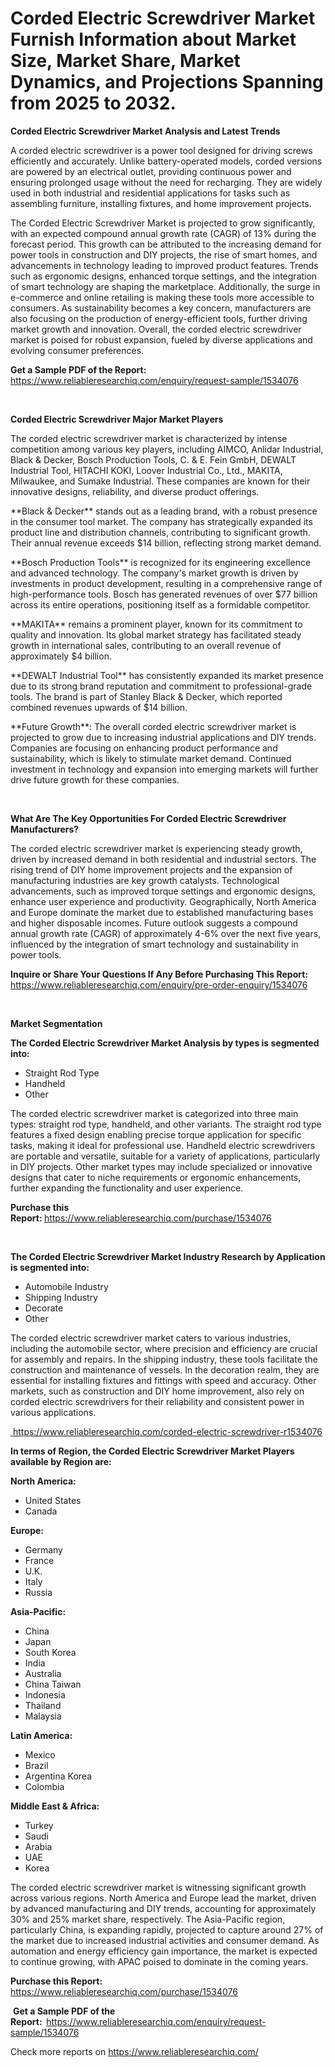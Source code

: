<p><h1>Corded Electric Screwdriver Market Furnish Information about Market Size, Market Share, Market Dynamics, and Projections Spanning from 2025 to 2032.</h1></p><p><strong>Corded Electric Screwdriver Market Analysis and Latest Trends</strong></p>
<p><p>A corded electric screwdriver is a power tool designed for driving screws efficiently and accurately. Unlike battery-operated models, corded versions are powered by an electrical outlet, providing continuous power and ensuring prolonged usage without the need for recharging. They are widely used in both industrial and residential applications for tasks such as assembling furniture, installing fixtures, and home improvement projects.</p><p>The Corded Electric Screwdriver Market is projected to grow significantly, with an expected compound annual growth rate (CAGR) of 13% during the forecast period. This growth can be attributed to the increasing demand for power tools in construction and DIY projects, the rise of smart homes, and advancements in technology leading to improved product features. Trends such as ergonomic designs, enhanced torque settings, and the integration of smart technology are shaping the marketplace. Additionally, the surge in e-commerce and online retailing is making these tools more accessible to consumers. As sustainability becomes a key concern, manufacturers are also focusing on the production of energy-efficient tools, further driving market growth and innovation. Overall, the corded electric screwdriver market is poised for robust expansion, fueled by diverse applications and evolving consumer preferences.</p></p>
<p><strong>Get a Sample PDF of the Report:&nbsp;</strong> <a href="https://www.reliableresearchiq.com/enquiry/request-sample/1534076?utm_campaign=2224&utm_medium=2&utm_source=Github&utm_content=ia&utm_term=17022025&utm_id=corded-electric-screwdriver">https://www.reliableresearchiq.com/enquiry/request-sample/1534076</a></p>
<p>&nbsp;</p>
<p><strong>Corded Electric Screwdriver Major Market Players</strong></p>
<p><p>The corded electric screwdriver market is characterized by intense competition among various key players, including AIMCO, Anlidar Industrial, Black & Decker, Bosch Production Tools, C. & E. Fein GmbH, DEWALT Industrial Tool, HITACHI KOKI, Loover Industrial Co., Ltd., MAKITA, Milwaukee, and Sumake Industrial. These companies are known for their innovative designs, reliability, and diverse product offerings.</p><p>**Black & Decker** stands out as a leading brand, with a robust presence in the consumer tool market. The company has strategically expanded its product line and distribution channels, contributing to significant growth. Their annual revenue exceeds $14 billion, reflecting strong market demand.</p><p>**Bosch Production Tools** is recognized for its engineering excellence and advanced technology. The company's market growth is driven by investments in product development, resulting in a comprehensive range of high-performance tools. Bosch has generated revenues of over $77 billion across its entire operations, positioning itself as a formidable competitor.</p><p>**MAKITA** remains a prominent player, known for its commitment to quality and innovation. Its global market strategy has facilitated steady growth in international sales, contributing to an overall revenue of approximately $4 billion.</p><p>**DEWALT Industrial Tool** has consistently expanded its market presence due to its strong brand reputation and commitment to professional-grade tools. The brand is part of Stanley Black & Decker, which reported combined revenues upwards of $14 billion.</p><p>**Future Growth**: The overall corded electric screwdriver market is projected to grow due to increasing industrial applications and DIY trends. Companies are focusing on enhancing product performance and sustainability, which is likely to stimulate market demand. Continued investment in technology and expansion into emerging markets will further drive future growth for these companies.</p></p>
<p>&nbsp;</p>
<p><strong>What Are The Key Opportunities For Corded Electric Screwdriver Manufacturers?</strong></p>
<p><p>The corded electric screwdriver market is experiencing steady growth, driven by increased demand in both residential and industrial sectors. The rising trend of DIY home improvement projects and the expansion of manufacturing industries are key growth catalysts. Technological advancements, such as improved torque settings and ergonomic designs, enhance user experience and productivity. Geographically, North America and Europe dominate the market due to established manufacturing bases and higher disposable incomes. Future outlook suggests a compound annual growth rate (CAGR) of approximately 4-6% over the next five years, influenced by the integration of smart technology and sustainability in power tools.</p></p>
<p><strong>Inquire or Share Your Questions If Any Before Purchasing This Report:</strong> <a href="https://www.reliableresearchiq.com/enquiry/pre-order-enquiry/1534076?utm_campaign=2224&utm_medium=2&utm_source=Github&utm_content=ia&utm_term=17022025&utm_id=corded-electric-screwdriver">https://www.reliableresearchiq.com/enquiry/pre-order-enquiry/1534076</a></p>
<p>&nbsp;</p>
<p><strong>Market Segmentation</strong></p>
<p><strong>The Corded Electric Screwdriver Market Analysis by types is segmented into:</strong></p>
<p><ul><li>Straight Rod Type</li><li>Handheld</li><li>Other</li></ul></p>
<p><p>The corded electric screwdriver market is categorized into three main types: straight rod type, handheld, and other variants. The straight rod type features a fixed design enabling precise torque application for specific tasks, making it ideal for professional use. Handheld electric screwdrivers are portable and versatile, suitable for a variety of applications, particularly in DIY projects. Other market types may include specialized or innovative designs that cater to niche requirements or ergonomic enhancements, further expanding the functionality and user experience.</p></p>
<p><strong>Purchase this Report:&nbsp;</strong><a href="https://www.reliableresearchiq.com/purchase/1534076?utm_campaign=2224&utm_medium=2&utm_source=Github&utm_content=ia&utm_term=17022025&utm_id=corded-electric-screwdriver">https://www.reliableresearchiq.com/purchase/1534076</a></p>
<p>&nbsp;</p>
<p><strong>The Corded Electric Screwdriver Market Industry Research by Application is segmented into:</strong></p>
<p><ul><li>Automobile Industry</li><li>Shipping Industry</li><li>Decorate</li><li>Other</li></ul></p>
<p><p>The corded electric screwdriver market caters to various industries, including the automobile sector, where precision and efficiency are crucial for assembly and repairs. In the shipping industry, these tools facilitate the construction and maintenance of vessels. In the decoration realm, they are essential for installing fixtures and fittings with speed and accuracy. Other markets, such as construction and DIY home improvement, also rely on corded electric screwdrivers for their reliability and consistent power in various applications.</p></p>
<p><a href="https://www.reliableresearchiq.com/corded-electric-screwdriver-r1534076?utm_campaign=2224&utm_medium=2&utm_source=Github&utm_content=ia&utm_term=17022025&utm_id=corded-electric-screwdriver">&nbsp;https://www.reliableresearchiq.com/corded-electric-screwdriver-r1534076</a></p>
<p><strong>In terms of Region, the Corded Electric Screwdriver Market Players available by Region are:</strong></p>
<p>
    <p> <strong> North America: </strong>
        <ul>
            <li>United States</li>
            <li>Canada</li>
        </ul>
        </p> 
    <p> <strong> Europe: </strong>
        <ul>
            <li>Germany</li>
            <li>France</li>
            <li>U.K.</li>
            <li>Italy</li>
            <li>Russia</li>
        </ul>
        </p> 
    <p> <strong> Asia-Pacific: </strong>
        <ul>
            <li>China</li>
            <li>Japan</li>
            <li>South Korea</li>
            <li>India</li>
            <li>Australia</li>
            <li>China Taiwan</li>
            <li>Indonesia</li>
            <li>Thailand</li>
            <li>Malaysia</li>
        </ul>
        </p> 
    <p> <strong> Latin America: </strong>
        <ul>
            <li>Mexico</li>
            <li>Brazil</li>
            <li>Argentina Korea</li>
            <li>Colombia</li>
        </ul>
        </p> 
    <p> <strong> Middle East & Africa: </strong>
        <ul>
            <li>Turkey</li>
            <li>Saudi</li>
            <li>Arabia</li>
            <li>UAE</li>
            <li>Korea</li>
        </ul>
    </p>
    </p>
<p><p>The corded electric screwdriver market is witnessing significant growth across various regions. North America and Europe lead the market, driven by advanced manufacturing and DIY trends, accounting for approximately 30% and 25% market share, respectively. The Asia-Pacific region, particularly China, is expanding rapidly, projected to capture around 27% of the market due to increased industrial activities and consumer demand. As automation and energy efficiency gain importance, the market is expected to continue growing, with APAC poised to dominate in the coming years.</p></p>
<p><strong>Purchase this Report: </strong><a href="https://www.reliableresearchiq.com/purchase/1534076?utm_campaign=2224&utm_medium=2&utm_source=Github&utm_content=ia&utm_term=17022025&utm_id=corded-electric-screwdriver">https://www.reliableresearchiq.com/purchase/1534076</a></p>
<p>&nbsp;<strong>Get a Sample PDF of the Report:&nbsp;&nbsp;</strong><a href="https://www.reliableresearchiq.com/enquiry/request-sample/1534076?utm_campaign=2224&utm_medium=2&utm_source=Github&utm_content=ia&utm_term=17022025&utm_id=corded-electric-screwdriver">https://www.reliableresearchiq.com/enquiry/request-sample/1534076</a></p>
<p><strong></strong></p>
<p>Check more reports on <a href="https://www.reliableresearchiq.com/?utm_campaign=2224&utm_medium=2&utm_source=Github&utm_content=ia&utm_term=17022025&utm_id=corded-electric-screwdriver">https://www.reliableresearchiq.com/</a></p>
